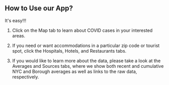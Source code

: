## How to Use our App?

It's easy!!!

1. Click on the Map tab to learn about COVID cases in your interested areas.

2. If you need or want accommodations in a particular zip code or tourist spot, click the Hospitals, Hotels, and Restaurants tabs. 

3. If you would like to learn more about the data, please take a look at the Averages and Sources tabs, where we show both recent and cumulative NYC and Borough averages as well as links to the raw data, respectively. 